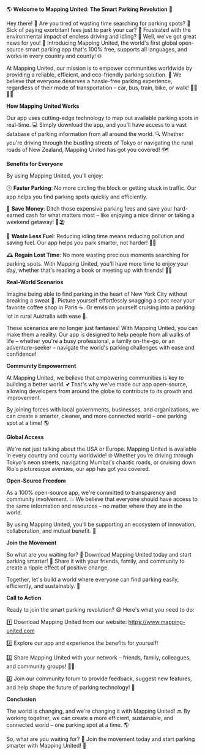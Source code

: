 🌎 **Welcome to Mapping United: The Smart Parking Revolution** 🚗

Hey there! 👋 Are you tired of wasting time searching for parking spots? 💸 Sick of paying exorbitant fees just to park your car? 🤯 Frustrated with the environmental impact of endless driving and idling? 🔴 Well, we've got great news for you! 🎉 Introducing Mapping United, the world's first global open-source smart parking app that's 100% free, supports all languages, and works in every country and county! 🌐

At Mapping United, our mission is to empower communities worldwide by providing a reliable, efficient, and eco-friendly parking solution. 💪 We believe that everyone deserves a hassle-free parking experience, regardless of their mode of transportation – car, bus, train, bike, or walk! 🚌🚂🚴‍♀️

**How Mapping United Works**

Our app uses cutting-edge technology to map out available parking spots in real-time. 💻 Simply download the app, and you'll have access to a vast database of parking information from all around the world. 🔍 Whether you're driving through the bustling streets of Tokyo or navigating the rural roads of New Zealand, Mapping United has got you covered! 🗺️

**Benefits for Everyone**

By using Mapping United, you'll enjoy:

🕒 **Faster Parking**: No more circling the block or getting stuck in traffic. Our app helps you find parking spots quickly and efficiently.

💸 **Save Money**: Ditch those expensive parking fees and save your hard-earned cash for what matters most – like enjoying a nice dinner or taking a weekend getaway! 🍴🏖️

🌱 **Waste Less Fuel**: Reducing idling time means reducing pollution and saving fuel. Our app helps you park smarter, not harder! 🚗💨

🕰️ **Regain Lost Time**: No more wasting precious moments searching for parking spots. With Mapping United, you'll have more time to enjoy your day, whether that's reading a book or meeting up with friends! 📖👫

**Real-World Scenarios**

Imagine being able to find parking in the heart of New York City without breaking a sweat 💪. Picture yourself effortlessly snagging a spot near your favorite coffee shop in Paris ☕️. Or envision yourself cruising into a parking lot in rural Australia with ease 🚗.

These scenarios are no longer just fantasies! With Mapping United, you can make them a reality. Our app is designed to help people from all walks of life – whether you're a busy professional, a family on-the-go, or an adventure-seeker – navigate the world's parking challenges with ease and confidence!

**Community Empowerment**

At Mapping United, we believe that empowering communities is key to building a better world. 💕 That's why we've made our app open-source, allowing developers from around the globe to contribute to its growth and improvement.

By joining forces with local governments, businesses, and organizations, we can create a smarter, cleaner, and more connected world – one parking spot at a time! 🌎

**Global Access**

We're not just talking about the USA or Europe. Mapping United is available in every country and county worldwide! 🌐 Whether you're driving through Tokyo's neon streets, navigating Mumbai's chaotic roads, or cruising down Rio's picturesque avenues, our app has got you covered.

**Open-Source Freedom**

As a 100% open-source app, we're committed to transparency and community involvement. 💥 We believe that everyone should have access to the same information and resources – no matter where they are in the world.

By using Mapping United, you'll be supporting an ecosystem of innovation, collaboration, and mutual benefit. 🌈

**Join the Movement**

So what are you waiting for? 🔔 Download Mapping United today and start parking smarter! 💪 Share it with your friends, family, and community to create a ripple effect of positive change.

Together, let's build a world where everyone can find parking easily, efficiently, and sustainably. 🌈

**Call to Action**

Ready to join the smart parking revolution? 😄 Here's what you need to do:

1️⃣ Download Mapping United from our website: https://www.mapping-united.com

2️⃣ Explore our app and experience the benefits for yourself!

3️⃣ Share Mapping United with your network – friends, family, colleagues, and community groups! 📱👥

4️⃣ Join our community forum to provide feedback, suggest new features, and help shape the future of parking technology! 💬

**Conclusion**

The world is changing, and we're changing it with Mapping United! 🔜 By working together, we can create a more efficient, sustainable, and connected world – one parking spot at a time. 🌎

So, what are you waiting for? 🔔 Join the movement today and start parking smarter with Mapping United! 💪